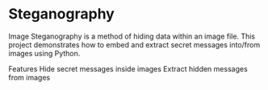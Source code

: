 # Steganography
Image Steganography is a method of hiding data within an image file. This project demonstrates how to embed and extract secret messages into/from images using Python.

Features
Hide secret messages inside images
Extract hidden messages from images
